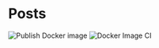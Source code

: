 # Posts


![Publish Docker image](https://github.com/MSDO-ImageHost/Posts/workflows/Publish%20Docker%20image/badge.svg)
![Docker Image CI](https://github.com/MSDO-ImageHost/Posts/workflows/Docker%20Image%20CI/badge.svg)